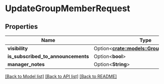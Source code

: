 # UpdateGroupMemberRequest

## Properties

Name | Type | Description | Notes
------------ | ------------- | ------------- | -------------
**visibility** | Option<[**crate::models::GroupUserVisibility**](GroupUserVisibility.md)> |  | [optional]
**is_subscribed_to_announcements** | Option<**bool**> |  | [optional]
**manager_notes** | Option<**String**> |  | [optional]

[[Back to Model list]](../README.md#documentation-for-models) [[Back to API list]](../README.md#documentation-for-api-endpoints) [[Back to README]](../README.md)


